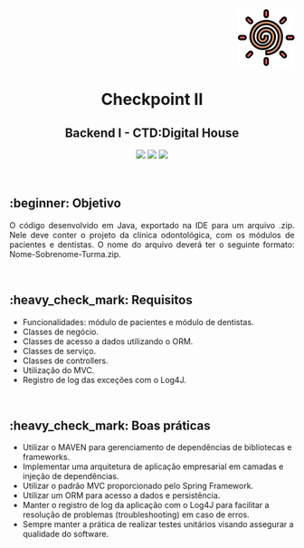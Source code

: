 <div align="right"><img src="https://github.com/lipollis/Imagens-Git/blob/main/sun.png" /></div>

<h1 align="center"> Checkpoint II </h1>
<h2 align="center"> Backend I - CTD:Digital House </h2>

<div align="center">
  <img src="https://cdn.jsdelivr.net/gh/devicons/devicon/icons/java/java-original-wordmark.svg" width="70px"/>
  <img src="https://cdn.jsdelivr.net/gh/devicons/devicon/icons/spring/spring-original-wordmark.svg" width="70px" />
  <img src="https://cdn.jsdelivr.net/gh/devicons/devicon/icons/mysql/mysql-original-wordmark.svg" width="70px" />
  <br>
  <br>
</div>

<br>
<h2>:beginner: Objetivo</h2>

<div align="left">
  <p align="justify">
O código desenvolvido em Java, exportado na IDE para um arquivo .zip. Nele deve conter o projeto da clínica odontológica, com os módulos de pacientes e dentistas. O nome do arquivo deverá ter o seguinte formato: Nome-Sobrenome-Turma.zip.
  </p>
</div>

<br>
<h2>:heavy_check_mark: Requisitos </h2>

<div align="left">
      <ul>
        <li> Funcionalidades: módulo de pacientes e módulo de dentistas.</li>
        <li> Classes de negócio.</li>
        <li> Classes de acesso a dados utilizando o ORM. </li>
        <li> Classes de serviço. </li>
        <li> Classes de controllers. </li>
        <li> Utilização do MVC. </li>
        <li> Registro de log das exceções com o Log4J. </li>
      </ul>
</div>

<br>
<h2>:heavy_check_mark: Boas práticas </h2>

<div align="left">
      <ul>
        <li> Utilizar o MAVEN para gerenciamento de dependências de bibliotecas e frameworks.</li>
        <li> Implementar uma arquitetura de aplicação empresarial em camadas e injeção de dependências.</li>
        <li> Utilizar o padrão MVC proporcionado pelo Spring Framework. </li>
        <li> Utilizar um ORM para acesso a dados e persistência. </li>
        <li> Manter o registro de log da aplicação com o Log4J para facilitar a resolução de problemas (troubleshooting) em caso de erros. </li>
        <li> Sempre manter a prática de realizar testes unitários visando assegurar a qualidade do software. </li>
      </ul>
</div>
